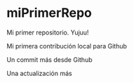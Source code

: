# miPrimerRepo

Mi primer repositorio. Yujuu!

Mi primera contribución local para Github

Un commit más desde Github

Una actualización más